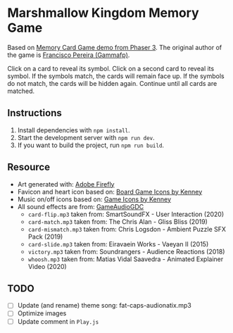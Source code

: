 # Marshmallow Kingdom Memory Game

Based on [Memory Card Game demo from Phaser 3](https://phaser.io/examples/v3.85.0/games/view/card-memory). The original author of the game is [Francisco Pereira (Gammafp)](https://gammafp.com/).

Click on a card to reveal its symbol. Click on a second card to reveal its symbol. If the symbols match, the cards will remain face up. If the symbols do not match, the cards will be hidden again. Continue until all cards are matched.

## Instructions

1. Install dependencies with `npm install`.
1. Start the development server with `npm run dev`.
1. If you want to build the project, run `npm run build`.

## Resource
- Art generated with: [Adobe Firefly](https://firefly.adobe.com/generate/image)
- Favicon and heart icon based on: [Board Game Icons by Kenney](https://kenney.nl/assets/board-game-icons)
- Music on/off icons based on: [Game Icons by Kenney](https://kenney.nl/assets/game-icons)
- All sound effects are from: [GameAudioGDC](https://sonniss.com/gameaudiogdc/)
  - `card-flip.mp3` taken from: SmartSoundFX - User Interaction (2020)
  - `card-match.mp3` taken from: The Chris Alan - Gliss Bliss (2019)
  - `card-mismatch.mp3` taken from: Chris Logsdon - Ambient Puzzle SFX Pack (2019)
  - `card-slide.mp3` taken from: Eiravaein Works - Vaeyan II (2015)
  - `victory.mp3` taken from: Soundrangers - Audience Reactions (2018)
  - `whoosh.mp3` taken from: Matias Vidal Saavedra - Animated Explainer Video (2020)

## TODO

- [ ] Update (and rename) theme song: fat-caps-audionatix.mp3
- [ ] Optimize images
- [ ] Update comment in `Play.js`
